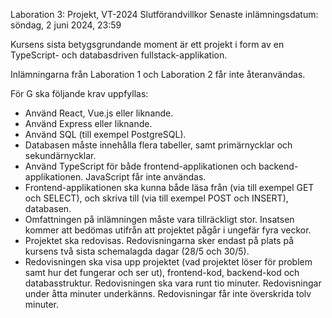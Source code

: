 Laboration 3: Projekt, VT-2024
Slutförandvillkor
Senaste inlämningsdatum: söndag, 2 juni 2024, 23:59

Kursens sista betygsgrundande moment är ett projekt i form av en TypeScript- och databasdriven fullstack-applikation.

Inlämningarna från Laboration 1 och Laboration 2 får inte återanvändas.

För G ska följande krav uppfyllas:

- Använd React, Vue.js eller liknande.
- Använd Express eller liknande.
- Använd SQL (till exempel PostgreSQL).
- Databasen måste innehålla flera tabeller, samt primärnycklar och sekundärnycklar.
- Använd TypeScript för både frontend-applikationen och backend-applikationen. JavaScript får inte användas.
- Frontend-applikationen ska kunna både läsa från (via till exempel GET och SELECT), och skriva till (via till exempel POST och INSERT), databasen.
- Omfattningen på inlämningen måste vara tillräckligt stor. Insatsen kommer att bedömas utifrån att projektet pågår i ungefär fyra veckor.
- Projektet ska redovisas. Redovisningarna sker endast på plats på kursens två sista schemalagda dagar (28/5 och 30/5).
- Redovisningen ska visa upp projektet (vad projektet löser för problem samt hur det fungerar och ser ut), frontend-kod, backend-kod och databasstruktur. Redovisningen ska vara runt tio minuter. Redovisningar under åtta minuter underkänns. Redovisningar får inte överskrida tolv minuter.
